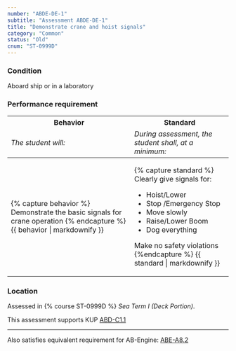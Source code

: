 ```yaml
---
number: "ABDE-DE-1"
subtitle: "Assessment ABDE-DE-1"
title: "Demonstrate crane and hoist signals"
category: "Common"
status: "Old"
cnum: "ST-0999D"
---
```

### Condition

Aboard ship or in a laboratory

### Performance requirement 

<table width='100%' class='Guidelines'>
 <thead>
 <tr>
     <th class='thirty'>Behavior</th>
     <th class='seventy'>Standard</th>
 </tr>
 <tr>
     <td><em>The student will:</em></td>
     <td><em>During assessment, the student shall, at a minimum:</em></td>
 </tr>
 </thead>
 <tbody>
 

<tr><td>

{% capture behavior %}
Demonstrate the basic signals for crane operation
{% endcapture %}
{{ behavior | markdownify }}

</td><td>

{% capture standard %}
Clearly give signals for:

*  Hoist/Lower
*  Stop /Emergency Stop
*  Move slowly
*  Raise/Lower Boom
*  Dog everything

Make no safety violations
{%endcapture %}
{{ standard | markdownify }}

</td></tr>



 </tbody>
 </table>

### Location

Assessed in  {% course  ST-0999D %}  *Sea Term I (Deck Portion)*.

This assessment supports KUP [ABD-C1.1]({{site.baseurl}}/tables/25.html#ABD-C1.1)

***

Also satisfies equivalent requirement for AB-Engine:  [ABE-A8.2]({{site.baseurl}}/tables/35.html#ABE-A8.2)